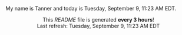 My name is Tanner and today is Tuesday, September 9, 11:23 AM EDT.

<p align="center">This <i>README</i> file is generated <b>every 3 hours</b>!</br>Last refresh: Tuesday, September 9, 11:23 AM EDT<br /></p>
